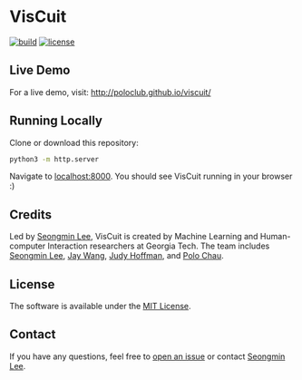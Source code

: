 # VisCuit

<!-- An interactive visualization system designed to help non-experts learn about Convolutional Neural Networks (CNNs) -->

[![build](https://github.com/poloclub/cnn-explainer/workflows/build/badge.svg)](https://github.com/poloclub/viscuit/actions)
[![license](https://img.shields.io/badge/license-MIT-blue)](https://github.com/poloclub/viscuit/blob/master/LICENSE)
<!-- [![arxiv badge](https://img.shields.io/badge/arXiv-2004.15004-red)](http://arxiv.org/abs/2004.15004)
[![DOI:10.1109/TVCG.2020.3030418](https://img.shields.io/badge/DOI-10.1109/TVCG.2020.3030418-blue)](https://doi.org/10.1109/TVCG.2020.3030418) -->

## Live Demo

For a live demo, visit: <http://poloclub.github.io/viscuit/>

## Running Locally

Clone or download this repository:

```bash
python3 -m http.server
```

Navigate to [localhost:8000](https://localhost:8000). You should see VisCuit running in your browser :)

## Credits

Led by <a href="https://ligi214.github.io/">Seongmin Lee</a>,
VisCuit is created by Machine Learning and Human-computer
Interaction researchers at Georgia Tech. The team includes
<a href="https://ligi214.github.io/">Seongmin Lee</a>,
<a href="https://zijie.wang">Jay Wang</a>,
<a href="https://faculty.cc.gatech.edu/~judy/">Judy Hoffman</a>,
and
<a href="https://faculty.cc.gatech.edu/~dchau/">Polo Chau</a>.

<!-- ## Citation

```bibTeX
@article{wangCNNExplainerLearning2020,
  title = {{{CNN Explainer}}: {{Learning Convolutional Neural Networks}} with {{Interactive Visualization}}},
  shorttitle = {{{CNN Explainer}}},
  author = {Wang, Zijie J. and Turko, Robert and Shaikh, Omar and Park, Haekyu and Das, Nilaksh and Hohman, Fred and Kahng, Minsuk and Chau, Duen Horng},
  journal={IEEE Transactions on Visualization and Computer Graphics (TVCG)},
  year={2020},
  publisher={IEEE}
}
``` -->

## License

The software is available under the [MIT License](https://github.com/poloclub/viscuit/blob/master/LICENSE).

## Contact

If you have any questions, feel free to [open an issue](https://github.com/poloclub/viscuit/issues/new/choose) or contact [Seongmin Lee](https://ligi214.github.io/).
